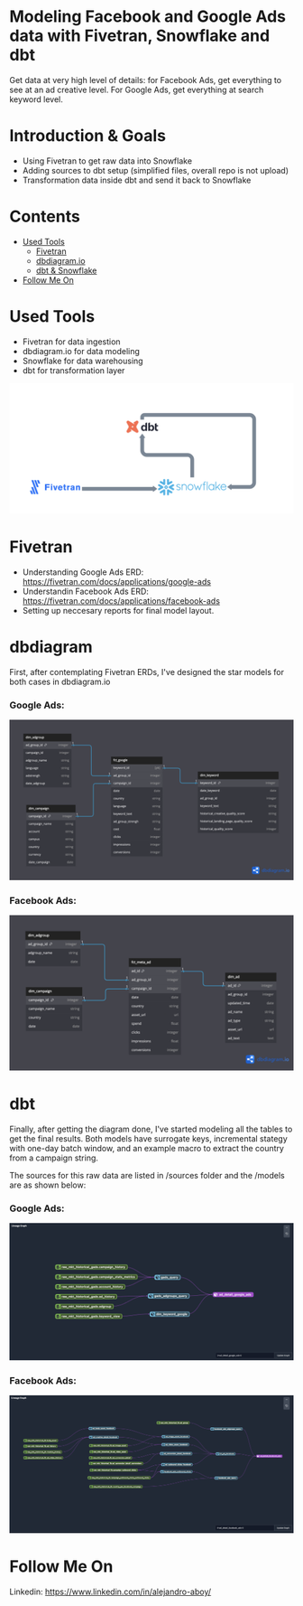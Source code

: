 # Modeling Facebook and Google Ads data with Fivetran, Snowflake and dbt
Get data at very high level of details: for Facebook Ads, get everything to see at an ad creative level. For Google Ads, get everything at search keyword level.

# Introduction & Goals
- Using Fivetran to get raw data into Snowflake
- Adding sources to dbt setup (simplified files, overall repo is not upload)
- Transformation data inside dbt and send it back to Snowflake

# Contents

- [Used Tools](#used-tools)
  - [Fivetran](#fivetran)
  - [dbdiagram.io](#dbdiagram)
  - [dbt & Snowflake](#dbt)
- [Follow Me On](#follow-me-on)

# Used Tools
- Fivetran for data ingestion
- dbdiagram.io for data modeling
- Snowflake for data warehousing
- dbt for transformation layer

![alt text](images/paid_ads_models_tools_png.png)

# Fivetran
- Understanding Google Ads ERD: https://fivetran.com/docs/applications/google-ads 
- Understandin Facebook Ads ERD: https://fivetran.com/docs/applications/facebook-ads
- Setting up neccesary reports for final model layout.

# dbdiagram

First, after contemplating Fivetran ERDs, I've designed the star models for both cases in dbdiagram.io

### Google Ads:
![alt text](images/google_ads_star_model.png)
### Facebook Ads:
![alt text](images/facebook_ads_star_model.png)

# dbt

Finally, after getting the diagram done, I've started modeling all the tables to get the final results. Both models have surrogate keys, incremental stategy with one-day batch window, and an example macro to extract the country from a campaign string. 

The sources for this raw data are listed in /sources folder and the /models are as shown below:

### Google Ads:
![alt text](images/google_ads_dbt.png)
### Facebook Ads:
![alt text](images/facebook_ads_dbt.png)

# Follow Me On
Linkedin: https://www.linkedin.com/in/alejandro-aboy/ 
